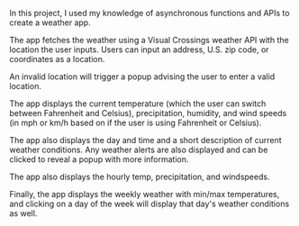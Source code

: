 In this project, I used my knowledge of asynchronous functions and APIs to create a weather app.

The app fetches the weather using a Visual Crossings weather API with the location the user inputs. Users can input an address, U.S. zip code, or coordinates as a location.

An invalid location will trigger a popup advising the user to enter a valid location.

The app displays the current temperature (which the user can switch between Fahrenheit and Celsius), precipitation, humidity, and wind speeds (in mph or km/h based on if the user is using Fahrenheit or Celsius). 

The app also displays the day and time and a short description of current weather conditions. Any weather alerts are also displayed and can be clicked to reveal a popup with more information.

The app also displays the hourly temp, precipitation, and windspeeds. 

Finally, the app displays the weekly weather with min/max temperatures, and clicking on a day of the week will display that day's weather conditions as well.